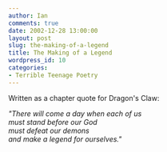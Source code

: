 ```yaml
---
author: Ian
comments: true
date: 2002-12-28 13:00:00
layout: post
slug: the-making-of-a-legend
title: The Making of a Legend
wordpress_id: 10
categories:
- Terrible Teenage Poetry
---
```


Written as a chapter quote for Dragon's Claw:

*"There will come a day when each of us<br/>
must stand before our God<br/>
must defeat our demons<br/>
and make a legend for ourselves."*
